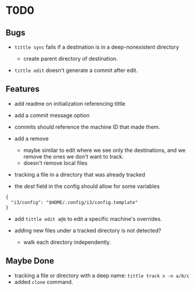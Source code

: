 # T0D0

## Bugs
- `tittle sync` fails if a destination is in a deep-nonexistent directory
  - create parent directory of destination.

- `tittle edit` doesn't generate a commit after edit.

## Features
- add readme on initialization referencing tittle

- add a commit message option

- commits should reference the machine ID that made them.

- add a remove
  - maybe similar to edit where we see only the destinations, and we remove the
    ones we don't want to track.
  - doesn't remove local files

- tracking a file in a directory that was already tracked

- the *dest* field in the config should allow for some variables
```
{
  "i3/config": "$HOME/.config/i3/config.template"
}
```
- add `tittle edit a@b` to edit a specific machine's overrides.

- adding new files under a tracked directory is not detected?
  - walk each directory independently.

## Maybe Done
- tracking a file or directory with a deep name: `tittle track x -n a/b/c`
- added `clone` command.
